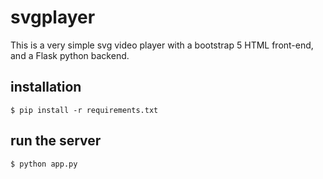 # svgplayer

This is a very simple svg video player with a bootstrap 5 HTML
front-end, and a Flask python backend.


## installation
````
$ pip install -r requirements.txt
````

## run the server
````
$ python app.py
````